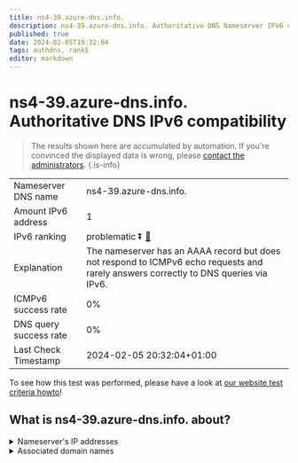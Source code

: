 ```yaml
---
title: ns4-39.azure-dns.info.
description: ns4-39.azure-dns.info. Authoritative DNS Nameserver IPv6 compatibility
published: true
date: 2024-02-05T19:32:04
tags: authdns, rank5
editor: markdown
---
```


# ns4-39.azure-dns.info. Authoritative DNS IPv6 compatibility

> The results shown here are accumulated by automation. If you're convinced the displayed data is wrong, please [contact the administrators](/howto/chat). 
{.is-info}




|   |   |
| - | - |
| Nameserver DNS name | ns4-39.azure-dns.info.
| Amount IPv6 address | 1
| IPv6 ranking | problematic :arrow_double_down: [🔗](/howto/ranking) |
| Explanation | The nameserver has an AAAA record but does not respond to ICMPv6 echo requests and rarely answers correctly to DNS queries via IPv6. |
| ICMPv6 success rate | 0%|
| DNS query success rate | 0% |
| Last Check Timestamp | 2024-02-05 20:32:04+01:00 |

To see how this test was performed, please have a look at [our website test criteria howto](/howto/testcriteria/authdns)!


## What is ns4-39.azure-dns.info. about?




<details>
<summary>Nameserver's IP addresses</summary>

2620:1ec:bda:10::27

</details>



<details>
<summary>Associated domain names</summary>

www.microsoft.com

</details>
